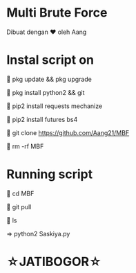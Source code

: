 # Multi Brute Force
 Dibuat dengan ♥️ oleh Aang










# Instal script on
📎 pkg update && pkg upgrade

📎 pkg install python2 && git

📎 pip2 install requests mechanize

📎 pip2 install futures bs4

📎 git clone https://github.com/Aang21/MBF

📎 rm -rf MBF

# Running script

📎 cd MBF

📎 git pull

📎 ls

=> python2 Saskiya.py

# ☆JATIBOGOR☆
